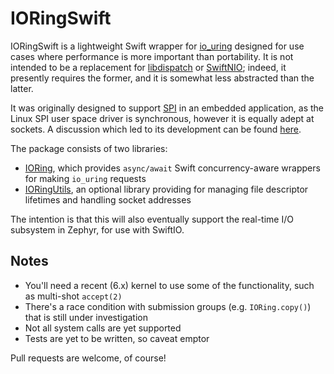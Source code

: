 IORingSwift
===========

IORingSwift is a lightweight Swift wrapper for [io\_uring](https://en.wikipedia.org/wiki/Io_uring) designed for use cases where performance is more important than portability. It is not intended to be a replacement for [libdispatch](https://github.com/apple/swift-corelibs-libdispatch) or [SwiftNIO](https://github.com/apple/swift-nio); indeed, it presently requires the former, and it is somewhat less abstracted than the latter.

It was originally designed to support [SPI](https://en.wikipedia.org/wiki/Serial_Peripheral_Interface) in an embedded application, as the Linux SPI user space driver is synchronous, however it is equally adept at sockets. A discussion which led to its development can be found [here](https://forums.swift.org/t/blocking-i-o-and-concurrency/67276).

The package consists of two libraries:

* [IORing](Sources/IORing), which provides `async/await` Swift concurrency-aware wrappers for making `io_uring` requests
* [IORingUtils](Sources/IORingUtils), an optional library providing for managing file descriptor lifetimes and handling socket addresses

The intention is that this will also eventually support the real-time I/O subsystem in Zephyr, for use with SwiftIO.

Notes
-----

* You'll need a recent (6.x) kernel to use some of the functionality, such as multi-shot `accept(2)`
* There's a race condition with submission groups (e.g. `IORing.copy()`) that is still under investigation
* Not all system calls are yet supported
* Tests are yet to be written, so caveat emptor

Pull requests are welcome, of course!

